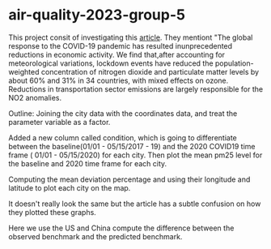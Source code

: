 # air-quality-2023-group-5
This project consit of investigating this [article](https://write.geeksforgeeks.org/](https://www.pnas.org/doi/10.1073/pnas.2006853117#sec-1)https://www.pnas.org/doi/10.1073/pnas.2006853117#sec-1). They mentiont "The global response to the COVID-19 pandemic has resulted 
inunprecedented reductions in economic activity. We find that,after accounting for meteorological variations, lockdown events have reduced the population-weighted concentration of nitrogen dioxide and particulate matter levels by about 60% and 31% in 34 countries, with mixed effects on ozone. Reductions in transportation sector emissions are largely responsible for the NO2 anomalies.

Outline: 
Joining the city data with the coordinates data, and treat the parameter variable as a factor.

Added a new column called condition, which is going to differentiate between the baseline(01/01 - 05/15/2017 - 19) and the 2020 COVID19 time frame ( 01/01 - 05/15/2020) for each city. Then plot the mean pm25 level for the baseline and 2020 time frame for each city.

Computing the mean deviation percentage and using their longitude and latitude to plot each city on the map. 

It doesn't really look the same but the article has a subtle confusion on how they plotted these graphs. 

Here we use the US and China compute the difference between the observed benchmark and the predicted benchmark. 
